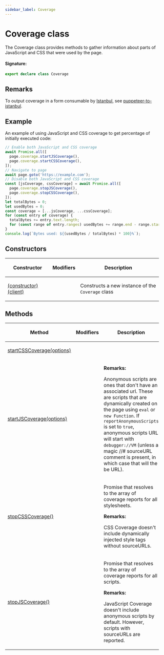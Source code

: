 ```yaml
---
sidebar_label: Coverage
---
```


# Coverage class

The Coverage class provides methods to gather information about parts of JavaScript and CSS that were used by the page.

#### Signature:

```typescript
export declare class Coverage
```

## Remarks

To output coverage in a form consumable by [Istanbul](https://github.com/istanbuljs), see [puppeteer-to-istanbul](https://github.com/istanbuljs/puppeteer-to-istanbul).

## Example

An example of using JavaScript and CSS coverage to get percentage of initially executed code:

```ts
// Enable both JavaScript and CSS coverage
await Promise.all([
  page.coverage.startJSCoverage(),
  page.coverage.startCSSCoverage(),
]);
// Navigate to page
await page.goto('https://example.com');
// Disable both JavaScript and CSS coverage
const [jsCoverage, cssCoverage] = await Promise.all([
  page.coverage.stopJSCoverage(),
  page.coverage.stopCSSCoverage(),
]);
let totalBytes = 0;
let usedBytes = 0;
const coverage = [...jsCoverage, ...cssCoverage];
for (const entry of coverage) {
  totalBytes += entry.text.length;
  for (const range of entry.ranges) usedBytes += range.end - range.start - 1;
}
console.log(`Bytes used: ${(usedBytes / totalBytes) * 100}%`);
```

## Constructors

<table><thead><tr><th>

Constructor

</th><th>

Modifiers

</th><th>

Description

</th></tr></thead>
<tbody><tr><td>

<span id="_constructor_">[(constructor)(client)](./puppeteer.coverage._constructor_.md)</span>

</td><td>

</td><td>

Constructs a new instance of the `Coverage` class

</td></tr>
</tbody></table>

## Methods

<table><thead><tr><th>

Method

</th><th>

Modifiers

</th><th>

Description

</th></tr></thead>
<tbody><tr><td>

<span id="startcsscoverage">[startCSSCoverage(options)](./puppeteer.coverage.startcsscoverage.md)</span>

</td><td>

</td><td>

</td></tr>
<tr><td>

<span id="startjscoverage">[startJSCoverage(options)](./puppeteer.coverage.startjscoverage.md)</span>

</td><td>

</td><td>

**Remarks:**

Anonymous scripts are ones that don't have an associated url. These are scripts that are dynamically created on the page using `eval` or `new Function`. If `reportAnonymousScripts` is set to `true`, anonymous scripts URL will start with `debugger://VM` (unless a magic //\# sourceURL comment is present, in which case that will the be URL).

</td></tr>
<tr><td>

<span id="stopcsscoverage">[stopCSSCoverage()](./puppeteer.coverage.stopcsscoverage.md)</span>

</td><td>

</td><td>

Promise that resolves to the array of coverage reports for all stylesheets.

**Remarks:**

CSS Coverage doesn't include dynamically injected style tags without sourceURLs.

</td></tr>
<tr><td>

<span id="stopjscoverage">[stopJSCoverage()](./puppeteer.coverage.stopjscoverage.md)</span>

</td><td>

</td><td>

Promise that resolves to the array of coverage reports for all scripts.

**Remarks:**

JavaScript Coverage doesn't include anonymous scripts by default. However, scripts with sourceURLs are reported.

</td></tr>
</tbody></table>

